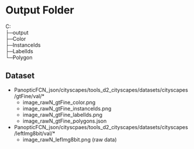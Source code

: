 # Output Folder
C:  
├─output  
    ├─Color  
    ├─InstanceIds  
    ├─LabelIds  
    └─Polygon  
    
## Dataset
+ PanopticFCN_json/cityscapes/tools_d2_cityscapes/datasets/cityscapes/gtFine/val/*
  + image_rawN_gtFine_color.png
  + image_rawN_gtFine_instanceIds.png
  + image_rawN_gtFine_labelIds.png
  + image_rawN_gtFine_polygons.json  
+ PanopticFCN_json/cityscpaes/tools_d2_cityscapes/datasets/cityscapes/leftImg8bit/val/*
  + image_rawN_lefImg8bit.png (raw data) 
